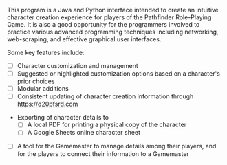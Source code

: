 This program is a Java and Python interface intended to create an intuitive character creation experience for players of the Pathfinder Role-Playing Game. It is also a good opportunity for the programmers involved to practice various advanced programming techniques including networking, web-scraping, and effective graphical user interfaces.

Some key features include:
- [ ] Character customization and management
- [ ] Suggested or highlighted customization options based on a character's prior choices
- [ ] Modular additions
- [ ] Consistent updating of character creation information through https://d20pfsrd.com
- Exporting of character details to 
  - [ ] A local PDF for printing a physical copy of the character
  - [ ] A Google Sheets online character sheet
- [ ] A tool for the Gamemaster to manage details among their players, and for the players to connect their information to a Gamemaster
